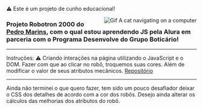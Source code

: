 ⚠️ Este é um projeto de cunho educacional!

<img align="right" src="https://media.giphy.com/media/VbnUQpnihPSIgIXuZv/giphy.gif" alt="Gif A cat navigating on a computer">

### Projeto Robotron 2000 do <a href="https://github.com/pedromarins">Pedro Marins</a>, com o qual estou aprendendo JS pela Alura em parceria com o Programa Desenvolve do Grupo Boticário! ###
<hr>


Instruções:
⚠️ Criando interações na página utilizando o JavaScript e o DOM. Fazer com que ao clicar no robô, troquemos suas cores. Além de modificar o valor de seus atributos mecânicos. 
<a href="https://github.com/pedromarins/robotron-2000">Repositório</a>

---------------

Ainda não terminei o que quero fazer, tem sido um pouco desafiador deixar o CSS dos detalhes de acordo com a cor dos robôs. Desejo ainda alterar os cálculos das melhorias dos atributos do robô. 
